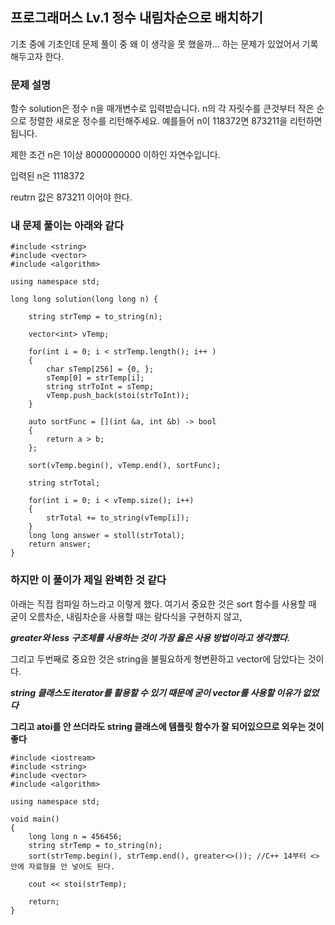 ## 프로그래머스 Lv.1 정수 내림차순으로 배치하기
기초 중에 기초인데 문제 풀이 중 왜 이 생각을 못 했을까... 하는 문제가 있었어서 기록해두고자 한다.

### 문제 설명
함수 solution은 정수 n을 매개변수로 입력받습니다. n의 각 자릿수를 큰것부터 작은 순으로 정렬한 새로운 정수를 리턴해주세요. 예를들어 n이 118372면 873211을 리턴하면 됩니다.

제한 조건
n은 1이상 8000000000 이하인 자연수입니다.

입력된 n은 1118372

reutrn 값은 873211 이어야 한다.

### 내 문제 풀이는 아래와 같다
```
#include <string>
#include <vector>
#include <algorithm>

using namespace std;

long long solution(long long n) {
    
    string strTemp = to_string(n);
    
    vector<int> vTemp;
    
    for(int i = 0; i < strTemp.length(); i++ )
    {
		char sTemp[256] = {0, };
		sTemp[0] = strTemp[i];
		string strToInt = sTemp;
		vTemp.push_back(stoi(strToInt));
    }
    
    auto sortFunc = [](int &a, int &b) -> bool
    {
        return a > b;
    };
    
    sort(vTemp.begin(), vTemp.end(), sortFunc);
    
    string strTotal;
    
    for(int i = 0; i < vTemp.size(); i++)
    {
        strTotal += to_string(vTemp[i]);
    }
    long long answer = stoll(strTotal);
    return answer;
}
```

### 하지만 이 풀이가 제일 완벽한 것 같다

아래는 직접 컴파일 하느라고 이렇게 했다.
여기서 중요한 것은 sort 함수를 사용할 때 굳이 오름차순, 내림차순을 사용할 때는 람다식을 구현하지 않고,

***greater와 less 구조체를 사용하는 것이 가장 옳은 사용 방법이라고 생각했다.***

그리고 두번째로 중요한 것은 string을 불필요하게 형변환하고 vector에 담았다는 것이다.

***string 클래스도 iterator를 활용할 수 있기 때문에 굳이 vector를 사용할 이유가 없었다***

**그리고 atoi를 안 쓰더라도 string 클래스에 템플릿 함수가 잘 되어있으므로 외우는 것이 좋다**

```
#include <iostream>
#include <string>
#include <vector>
#include <algorithm>

using namespace std;

void main()
{
	long long n = 456456;
	string strTemp = to_string(n);
	sort(strTemp.begin(), strTemp.end(), greater<>()); //C++ 14부터 <> 안에 자료형을 안 넣어도 된다.

	cout << stoi(strTemp);

	return;
}
```
